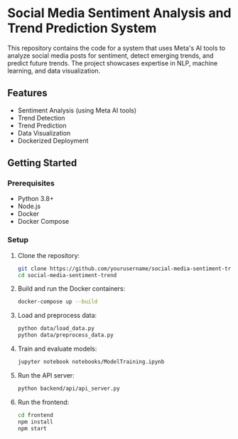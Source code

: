 # Social Media Sentiment Analysis and Trend Prediction System

This repository contains the code for a system that uses Meta's AI tools to analyze social media posts for sentiment, detect emerging trends, and predict future trends. The project showcases expertise in NLP, machine learning, and data visualization.

## Features

- Sentiment Analysis (using Meta AI tools)
- Trend Detection
- Trend Prediction
- Data Visualization
- Dockerized Deployment

## Getting Started

### Prerequisites

- Python 3.8+
- Node.js
- Docker
- Docker Compose

### Setup

1. Clone the repository:
    ```bash
    git clone https://github.com/yourusername/social-media-sentiment-trend.git
    cd social-media-sentiment-trend
    ```

2. Build and run the Docker containers:
    ```bash
    docker-compose up --build
    ```

3. Load and preprocess data:
    ```bash
    python data/load_data.py
    python data/preprocess_data.py
    ```

4. Train and evaluate models:
    ```bash
    jupyter notebook notebooks/ModelTraining.ipynb
    ```

5. Run the API server:
    ```bash
    python backend/api/api_server.py
    ```

6. Run the frontend:
    ```bash
    cd frontend
    npm install
    npm start
    ```

